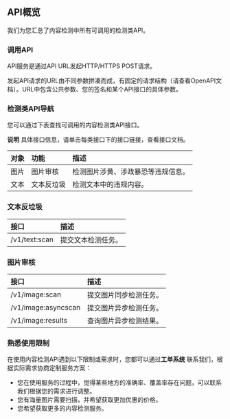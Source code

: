 ## 		API概览

我们为您汇总了内容检测中所有可调用的检测类API。

### 调用API

API服务是通过API URL发起HTTP/HTTPS POST请求。

发起API请求的URL由不同参数拼凑而成，有固定的请求结构（请查看OpenAPI文档）。URL中包含公共参数、您的签名和某个API接口的具体参数。 

### 检测类API导航

您可以通过下表查找可调用的内容检测类API接口。

**说明** 具体接口信息，请单击每类接口下的接口链接，查看接口文档。

| 对象 | 功能       | 描述                               |
| :--- | :--------- | :--------------------------------- |
| 图片 | 图片审核   | 检测图片涉黄、涉政暴恐等违规信息。 |
| 文本 | 文本反垃圾 | 检测文本中的违规内容。             |

### 文本反垃圾

| 接口          | 描述               |
| :------------ | :----------------- |
| /v1/text:scan | 提交文本检测任务。 |

### 图片审核

| 接口                | 描述                   |
| :------------------ | :--------------------- |
| /v1/image:scan      | 提交图片同步检测任务。 |
| /v1/image:asyncscan | 提交图片异步检测任务。 |
| /v1/image:results   | 查询图片异步检测结果。 |

### 熟悉使用限制

在使用内容检测API遇到以下限制或需求时，您都可以通过**工单系统** 联系我们，根据实际需求协商定制服务方案： 

- 您在使用服务的过程中，觉得某些地方的准确率、覆盖率存在问题，可以联系我们根据您的需求进行调整。
- 您有海量图片需要扫描，并希望获取更加优惠的价格。
- 您希望获取更多的内容检测服务。
